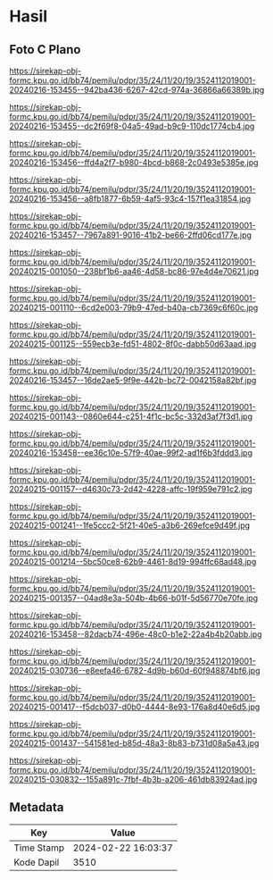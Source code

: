 # Hasil

## Foto C Plano

https://sirekap-obj-formc.kpu.go.id/bb74/pemilu/pdpr/35/24/11/20/19/3524112019001-20240216-153455--942ba436-6267-42cd-974a-36866a66389b.jpg

https://sirekap-obj-formc.kpu.go.id/bb74/pemilu/pdpr/35/24/11/20/19/3524112019001-20240216-153455--dc2f69f8-04a5-49ad-b9c9-110dc1774cb4.jpg

https://sirekap-obj-formc.kpu.go.id/bb74/pemilu/pdpr/35/24/11/20/19/3524112019001-20240216-153456--ffd4a2f7-b980-4bcd-b868-2c0493e5385e.jpg

https://sirekap-obj-formc.kpu.go.id/bb74/pemilu/pdpr/35/24/11/20/19/3524112019001-20240216-153456--a8fb1877-6b59-4af5-93c4-157f1ea31854.jpg

https://sirekap-obj-formc.kpu.go.id/bb74/pemilu/pdpr/35/24/11/20/19/3524112019001-20240216-153457--7967a891-9016-41b2-be66-2ffd06cd177e.jpg

https://sirekap-obj-formc.kpu.go.id/bb74/pemilu/pdpr/35/24/11/20/19/3524112019001-20240215-001050--238bf1b6-aa46-4d58-bc86-97e4d4e70621.jpg

https://sirekap-obj-formc.kpu.go.id/bb74/pemilu/pdpr/35/24/11/20/19/3524112019001-20240215-001110--6cd2e003-79b9-47ed-b40a-cb7369c6f60c.jpg

https://sirekap-obj-formc.kpu.go.id/bb74/pemilu/pdpr/35/24/11/20/19/3524112019001-20240215-001125--559ecb3e-fd51-4802-8f0c-dabb50d63aad.jpg

https://sirekap-obj-formc.kpu.go.id/bb74/pemilu/pdpr/35/24/11/20/19/3524112019001-20240216-153457--16de2ae5-9f9e-442b-bc72-0042158a82bf.jpg

https://sirekap-obj-formc.kpu.go.id/bb74/pemilu/pdpr/35/24/11/20/19/3524112019001-20240215-001143--0860e644-c251-4f1c-bc5c-332d3af7f3d1.jpg

https://sirekap-obj-formc.kpu.go.id/bb74/pemilu/pdpr/35/24/11/20/19/3524112019001-20240216-153458--ee36c10e-57f9-40ae-99f2-ad1f6b3fddd3.jpg

https://sirekap-obj-formc.kpu.go.id/bb74/pemilu/pdpr/35/24/11/20/19/3524112019001-20240215-001157--d4630c73-2d42-4228-affc-19f959e791c2.jpg

https://sirekap-obj-formc.kpu.go.id/bb74/pemilu/pdpr/35/24/11/20/19/3524112019001-20240215-001241--1fe5ccc2-5f21-40e5-a3b6-269efce9d49f.jpg

https://sirekap-obj-formc.kpu.go.id/bb74/pemilu/pdpr/35/24/11/20/19/3524112019001-20240215-001214--5bc50ce8-62b9-4461-8d19-994ffc68ad48.jpg

https://sirekap-obj-formc.kpu.go.id/bb74/pemilu/pdpr/35/24/11/20/19/3524112019001-20240215-001357--04ad8e3a-504b-4b66-b01f-5d56770e70fe.jpg

https://sirekap-obj-formc.kpu.go.id/bb74/pemilu/pdpr/35/24/11/20/19/3524112019001-20240216-153458--82dacb74-496e-48c0-b1e2-22a4b4b20abb.jpg

https://sirekap-obj-formc.kpu.go.id/bb74/pemilu/pdpr/35/24/11/20/19/3524112019001-20240215-030736--e8eefa46-6782-4d9b-b60d-60f948874bf6.jpg

https://sirekap-obj-formc.kpu.go.id/bb74/pemilu/pdpr/35/24/11/20/19/3524112019001-20240215-001417--f5dcb037-d0b0-4444-8e93-176a8d40e6d5.jpg

https://sirekap-obj-formc.kpu.go.id/bb74/pemilu/pdpr/35/24/11/20/19/3524112019001-20240215-001437--541581ed-b85d-48a3-8b83-b731d08a5a43.jpg

https://sirekap-obj-formc.kpu.go.id/bb74/pemilu/pdpr/35/24/11/20/19/3524112019001-20240215-030832--155a891c-7fbf-4b3b-a206-461db83924ad.jpg


## Metadata

| Key        | Value               |
| ---------- | ------------------- |
| Time Stamp | 2024-02-22 16:03:37 |
| Kode Dapil | 3510                |



